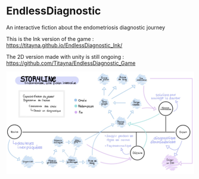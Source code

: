 # EndlessDiagnostic
An interactive fiction about the endometriosis diagnostic journey





This is the Ink version of the game : https://titayna.github.io/EndlessDiagnostic_Ink/ 

The 2D version made with unity is still ongoing : [https://github.com/Titayna/EndlessDiagnostic_Game ](https://titayna.github.io/EndlessDiagnostic_Game/)



![StoryLine](Storyline.jpg)

